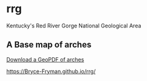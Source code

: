 
# rrg

Kentucky's Red River Gorge National Geological Area

## A Base map of arches

[Download a GeoPDF of arches](basemap/Layout1.pdf)

https://Bryce-Fryman.github.io/rrg/